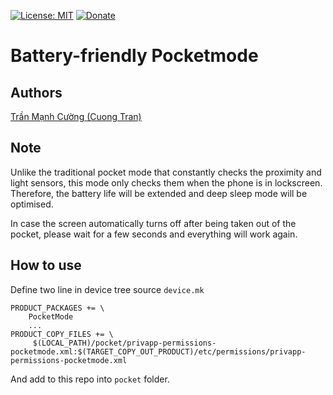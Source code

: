 [![License: MIT](https://img.shields.io/badge/License-MIT-yellow.svg)](https://opensource.org/licenses/MIT)&nbsp;[![Donate](https://img.shields.io/badge/Donate-PayPal-green.svg)](https://paypal.me/maytinhdibo)
# Battery-friendly Pocketmode

## Authors
[Trần Mạnh Cường (Cuong Tran)](https://github.com/maytinhdibo)

## Note
Unlike the traditional pocket mode that constantly checks the proximity and light sensors, this mode only checks them when the phone is in lockscreen. Therefore, the battery life will be extended and deep sleep mode will be optimised.

In case the screen automatically turns off after being taken out of the pocket, please wait for a few seconds and everything will work again.

## How to use
Define two line in device tree source `device.mk`
```
PRODUCT_PACKAGES += \
    PocketMode
    ...
PRODUCT_COPY_FILES += \
     $(LOCAL_PATH)/pocket/privapp-permissions-pocketmode.xml:$(TARGET_COPY_OUT_PRODUCT)/etc/permissions/privapp-permissions-pocketmode.xml
```
And add to this repo into `pocket` folder.
